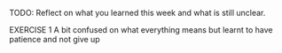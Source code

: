 TODO: Reflect on what you learned this week and what is still unclear.

EXERCISE 1
A bit confused on what everything means but learnt to have patience and not give up 
